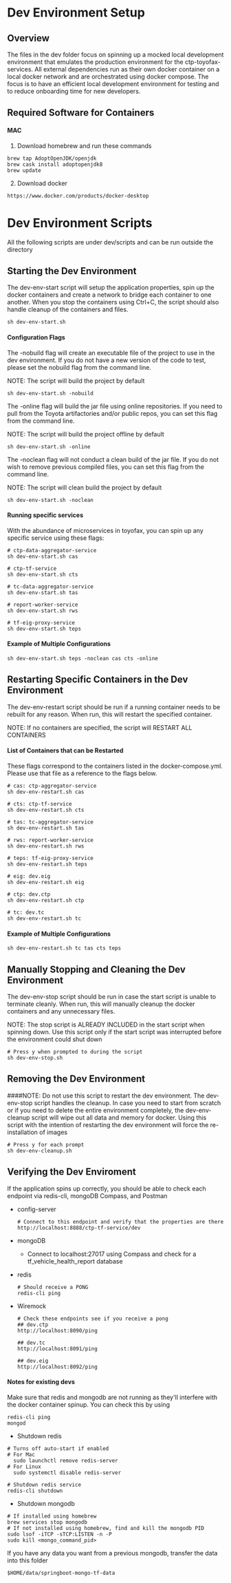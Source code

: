 # Dev Environment Setup
## Overview
The files in the dev folder focus on spinning up a mocked local development
environment that emulates the production environment for the ctp-toyofax-services.
All external dependencies run as their own docker container on a local docker network
and are orchestrated using docker compose. The focus is to have an efficient local
development environment for testing and to reduce onboarding time for new developers.

## Required Software for Containers
#### MAC
1. Download homebrew and run these commands
```
brew tap AdoptOpenJDK/openjdk
brew cask install adoptopenjdk8
brew update
```
2. Download docker
```
https://www.docker.com/products/docker-desktop
```

# Dev Environment Scripts
All the following scripts are under dev/scripts and can be run outside the directory

## Starting the Dev Environment
The dev-env-start script will setup the application properties, spin up
the docker containers and create a network to bridge each container to one
another. When you stop the containers using Ctrl+C, the script should
also handle cleanup of the containers and files.

```sh dev-env-start.sh```

#### Configuration Flags
The -nobuild flag will create an executable file of the project to use in 
the dev environment. If you do not have a new version of the code to test,
please set the nobuild flag from the command line.

NOTE: The script will build the project by default

```sh dev-env-start.sh -nobuild```

The -online flag will build the jar file using online repositories. If you need
to pull from the Toyota artifactories and/or public repos, you can set this
flag from the command line.

NOTE: The script will build the project offline by default

```sh dev-env-start.sh -online```

The -noclean flag will not conduct a clean build of the jar file. If you do not
wish to remove previous compiled files, you can set this flag from the command line.

NOTE: The script will clean build the project by default

```sh dev-env-start.sh -noclean```

#### Running specific services
With the abundance of microservices in toyofax, you can spin up any specific service
using these flags:

```
# ctp-data-aggregator-service
sh dev-env-start.sh cas

# ctp-tf-service
sh dev-env-start.sh cts

# tc-data-aggregator-service
sh dev-env-start.sh tas

# report-worker-service
sh dev-env-start.sh rws

# tf-eig-proxy-service
sh dev-env-start.sh teps
```

#### Example of Multiple Configurations
```
sh dev-env-start.sh teps -noclean cas cts -online
```

## Restarting Specific Containers in the Dev Environment
The dev-env-restart script should be run if a running container needs to be
rebuilt for any reason. When run, this will restart the specified container.

NOTE: If no containers are specified, the script will RESTART ALL CONTAINERS

#### List of Containers that can be Restarted
These flags correspond to the containers listed in the docker-compose.yml.
Please use that file as a reference to the flags below.
```
# cas: ctp-aggregator-service
sh dev-env-restart.sh cas

# cts: ctp-tf-service
sh dev-env-restart.sh cts

# tas: tc-aggregator-service
sh dev-env-restart.sh tas

# rws: report-worker-service
sh dev-env-restart.sh rws

# teps: tf-eig-proxy-service
sh dev-env-restart.sh teps

# eig: dev.eig
sh dev-env-restart.sh eig

# ctp: dev.ctp
sh dev-env-restart.sh ctp

# tc: dev.tc
sh dev-env-restart.sh tc
```

#### Example of Multiple Configurations
```
sh dev-env-restart.sh tc tas cts teps
```

## Manually Stopping and Cleaning the Dev Environment
The dev-env-stop script should be run in case the start script is unable to
terminate cleanly. When run, this will manually cleanup the docker containers
and any unnecessary files.

NOTE: The stop script is ALREADY INCLUDED in the start script when spinning down.
Use this script only if the start script was interrupted before the environment
could shut down
```
# Press y when prompted to during the script
sh dev-env-stop.sh
```

## Removing the Dev Environment
####NOTE: Do not use this script to restart the dev environment. The dev-env-stop script handles the cleanup.
In case you need to start from scratch or if you need to delete
the entire environment completely, the dev-env-cleanup script will wipe out
all data and memory for docker. Using this script with the intention
of restarting the dev environment will force the re-installation of images 

```
# Press y for each prompt
sh dev-env-cleanup.sh
```

## Verifying the Dev Enviroment
If the application spins up correctly, you should be able to check each
endpoint via redis-cli, mongoDB Compass, and Postman

- config-server
    ```
    # Connect to this endpoint and verify that the properties are there
    http://localhost:8888/ctp-tf-service/dev
    ```
    
    
- mongoDB
    - Connect to localhost:27017 using Compass and check for a
    tf_vehicle_health_report database

- redis
    ```
    # Should receive a PONG
    redis-cli ping
    ```
  
- Wiremock
    ```
    # Check these endpoints see if you receive a pong
    ## dev.ctp
    http://localhost:8090/ping
  
    ## dev.tc
    http://localhost:8091/ping
  
    ## dev.eig
    http://localhost:8092/ping
    ```
  
#### Notes for existing devs
Make sure that redis and mongodb are not running as they'll interfere
with the docker container spinup. You can check this by using
```
redis-cli ping
mongod
```
- Shutdown redis
```
# Turns off auto-start if enabled
# For Mac
  sudo launchctl remove redis-server
# For Linux
  sudo systemctl disable redis-server

# Shutdown redis service
redis-cli shutdown
```
- Shutdown mongodb
```
# If installed using homebrew
brew services stop mongodb
# If not installed using homebrew, find and kill the mongodb PID
sudo lsof -iTCP -sTCP:LISTEN -n -P
sudo kill <mongo_command_pid>
```

If you have any data you want from a previous mongodb, transfer the
data into this folder
```
$HOME/data/springboot-mongo-tf-data
```